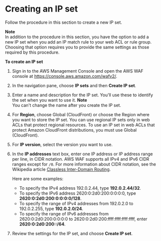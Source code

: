 # Creating an IP set<a name="waf-ip-set-creating"></a>

Follow the procedure in this section to create a new IP set\.

**Note**  
In addition to the procedure in this section, you have the option to add a new IP set when you add an IP match rule to your web ACL or rule group\. Choosing that option requires you to provide the same settings as those required by this procedure\. 

**To create an IP set**

1. Sign in to the AWS Management Console and open the AWS WAF console at [https://console\.aws\.amazon\.com/wafv2/](https://console.aws.amazon.com/wafv2/)\. 

1. In the navigation pane, choose **IP sets** and then **Create IP set**\. 

1. Enter a name and description for the IP set\. You'll use these to identify the set when you want to use it\. 
**Note**  
You can't change the name after you create the IP set\.

1. For **Region**, choose Global \(CloudFront\) or choose the Region where you want to store the IP set\. You can use regional IP sets only in web ACLs that protect regional resources\. To use an IP set in web ACLs that protect Amazon CloudFront distributions, you must use Global \(CloudFront\)\. 

1. For **IP version**, select the version you want to use\.

1. In the **IP addresses** text box, enter one IP address or IP address range per line, in CIDR notation\. AWS WAF supports all IPv4 and IPv6 CIDR ranges except for `/0`\. For more information about CIDR notation, see the Wikipedia article [Classless Inter\-Domain Routing](https://en.wikipedia.org/wiki/Classless_Inter-Domain_Routing)\.

   Here are some examples:
   + To specify the IPv4 address 192\.0\.2\.44, type **192\.0\.2\.44/32**\.
   + To specify the IPv6 address 2620:0:2d0:200:0:0:0:0, type **2620:0:2d0:200:0:0:0:0/128**\.
   + To specify the range of IPv4 addresses from 192\.0\.2\.0 to 192\.0\.2\.255, type **192\.0\.2\.0/24**\.
   + To specify the range of IPv6 addresses from 2620:0:2d0:200:0:0:0:0 to 2620:0:2d0:200:ffff:ffff:ffff:ffff, enter **2620:0:2d0:200::/64**\.

1. Review the settings for the IP set, and choose **Create IP set**\.